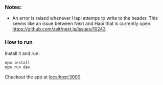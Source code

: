 ### Notes:

- An error is raised whenever Hapi attemps to write to the header. This seems like an issue between Next and Hapi that is currently open: https://github.com/zeit/next.js/issues/10243

### How to run

Install it and run:

```bash
npm install
npm run dev
```
Checkout the app at [localhost:3000](localhost:3000).
